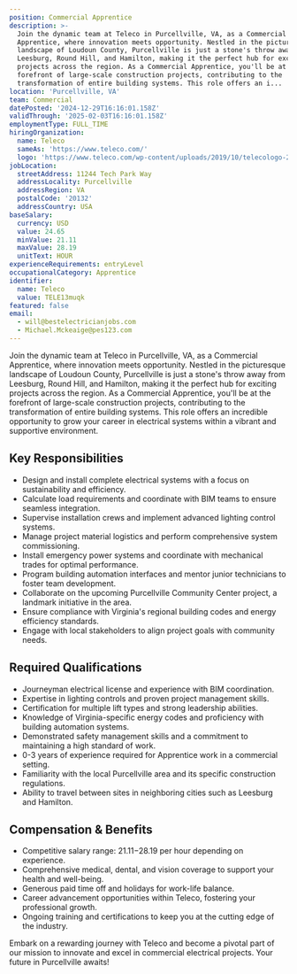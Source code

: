 ```yaml
---
position: Commercial Apprentice
description: >-
  Join the dynamic team at Teleco in Purcellville, VA, as a Commercial
  Apprentice, where innovation meets opportunity. Nestled in the picturesque
  landscape of Loudoun County, Purcellville is just a stone's throw away from
  Leesburg, Round Hill, and Hamilton, making it the perfect hub for exciting
  projects across the region. As a Commercial Apprentice, you'll be at the
  forefront of large-scale construction projects, contributing to the
  transformation of entire building systems. This role offers an i...
location: 'Purcellville, VA'
team: Commercial
datePosted: '2024-12-29T16:16:01.158Z'
validThrough: '2025-02-03T16:16:01.158Z'
employmentType: FULL_TIME
hiringOrganization:
  name: Teleco
  sameAs: 'https://www.teleco.com/'
  logo: 'https://www.teleco.com/wp-content/uploads/2019/10/telecologo-2023.png'
jobLocation:
  streetAddress: 11244 Tech Park Way
  addressLocality: Purcellville
  addressRegion: VA
  postalCode: '20132'
  addressCountry: USA
baseSalary:
  currency: USD
  value: 24.65
  minValue: 21.11
  maxValue: 28.19
  unitText: HOUR
experienceRequirements: entryLevel
occupationalCategory: Apprentice
identifier:
  name: Teleco
  value: TELE13muqk
featured: false
email:
  - will@bestelectricianjobs.com
  - Michael.Mckeaige@pes123.com
---
```




Join the dynamic team at Teleco in Purcellville, VA, as a Commercial Apprentice, where innovation meets opportunity. Nestled in the picturesque landscape of Loudoun County, Purcellville is just a stone's throw away from Leesburg, Round Hill, and Hamilton, making it the perfect hub for exciting projects across the region. As a Commercial Apprentice, you'll be at the forefront of large-scale construction projects, contributing to the transformation of entire building systems. This role offers an incredible opportunity to grow your career in electrical systems within a vibrant and supportive environment.

## Key Responsibilities
- Design and install complete electrical systems with a focus on sustainability and efficiency.
- Calculate load requirements and coordinate with BIM teams to ensure seamless integration.
- Supervise installation crews and implement advanced lighting control systems.
- Manage project material logistics and perform comprehensive system commissioning.
- Install emergency power systems and coordinate with mechanical trades for optimal performance.
- Program building automation interfaces and mentor junior technicians to foster team development.
- Collaborate on the upcoming Purcellville Community Center project, a landmark initiative in the area.
- Ensure compliance with Virginia's regional building codes and energy efficiency standards.
- Engage with local stakeholders to align project goals with community needs.

## Required Qualifications 
- Journeyman electrical license and experience with BIM coordination.
- Expertise in lighting controls and proven project management skills.
- Certification for multiple lift types and strong leadership abilities.
- Knowledge of Virginia-specific energy codes and proficiency with building automation systems.
- Demonstrated safety management skills and a commitment to maintaining a high standard of work.
- 0-3 years of experience required for Apprentice work in a commercial setting.
- Familiarity with the local Purcellville area and its specific construction regulations.
- Ability to travel between sites in neighboring cities such as Leesburg and Hamilton.

## Compensation & Benefits
- Competitive salary range: $21.11-$28.19 per hour depending on experience.
- Comprehensive medical, dental, and vision coverage to support your health and well-being.
- Generous paid time off and holidays for work-life balance.
- Career advancement opportunities within Teleco, fostering your professional growth.
- Ongoing training and certifications to keep you at the cutting edge of the industry.

Embark on a rewarding journey with Teleco and become a pivotal part of our mission to innovate and excel in commercial electrical projects. Your future in Purcellville awaits!
